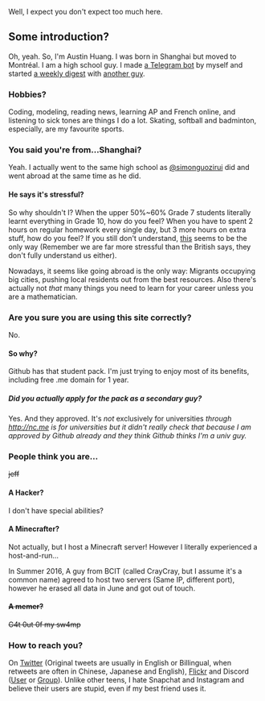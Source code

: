 Well, I expect you don't expect too much here.

## Some introduction?
Oh, yeah. So, I'm Austin Huang. I was born in Shanghai but moved to Montréal. I am a high school guy. I made [a Telegram bot](http://metagon.js.org) by myself and started [a weekly digest](http://catchypost.wordpress.com) with [another guy](http://theconceptionist.github.io/).

### Hobbies?
Coding, modeling, reading news, learning AP and French online, and listening to sick tones are things I do a lot. Skating, softball and badminton, especially, are my favourite sports.

### You said you're from...Shanghai?
Yeah. I actually went to the same high school as [@simonguozirui](https://github.com/simonguozirui) did and went abroad at the same time as he did.

#### He says it's stressful?
So why shouldn't I? When the upper 50%~60% Grade 7 students literally learnt everything in Grade 10, how do you feel? When you have to spent 2 hours on regular homework every single day, but 3 more hours on extra stuff, how do you feel? If you still don't understand, [this](http://bfy.tw/9cpo) seems to be the only way (Remember we are far more stressful than the British says, they don't fully understand us either).

Nowadays, it seems like going abroad is the only way: Migrants occupying big cities, pushing local residents out from the best resources. Also there's actually not *that* many things you need to learn for your career unless you are a mathematician.

### Are you sure you are using this site correctly?
No.

#### So why?
Github has that student pack. I'm just trying to enjoy most of its benefits, including free .me domain for 1 year.

##### Did you actually apply for the pack as a secondary guy?
Yes. And they approved. It's *not* exclusively for universities *through http://nc.me is for universities but it didn't really check that because I am approved by Github already and they think Github thinks I'm a univ guy.*

### People think you are...
~~jeff~~

#### A Hacker?
I don't have special abilities?

#### A Minecrafter?
Not actually, but I host a Minecraft server! However I literally experienced a host-and-run...

In Summer 2016, A guy from BCIT (called CrayCray, but I assume it's a common name) agreed to host two servers (Same IP, different port), however he erased all data in June and got out of touch.

#### ~~A memer?~~
~~G4t 0ut 0f my sw4mp~~

### How to reach you?
On [Twitter](http://twitter.com/montreal0131) (Original tweets are usually in English or Billingual, when retweets are often in Chinese, Japanese and English), [Flickr](http://flic.kr/austin0131) and Discord ([User](https://discordapp.com/channels/@me/155784937511976960) or [Group](http://discord.io/0131)). Unlike other teens, I hate Snapchat and Instagram and believe their users are stupid, even if my best friend uses it.
